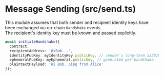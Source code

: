 # Message Sending (src/send.ts)

This module assumes that both sender and recipient identity keys have been exchanged via on-chain `Handshake` events.  
The recipient's identity key must be known and passed explicitly.


```ts
await initiateHandshake({
  contract,
  recipientAddress: '0xBob...',
  identityPubKey: myIdentityKey.publicKey, // sender's long-term x25519 key
  ephemeralPubKey: myEphemeral.publicKey, // generated per-handshake
  plaintextPayload: 'Hi Bob, ping from Alice'
});

```